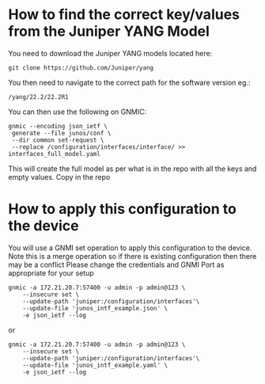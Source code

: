 

# How to find the correct key/values from the Juniper YANG Model

You need to download the Juniper YANG models located here:

`git clone https://github.com/Juniper/yang`

You then need to navigate to the correct path for the software version eg.:

`/yang/22.2/22.2R1`

You can then use the following on GNMIC:

```
gnmic --encoding json_ietf \
 generate --file junos/conf \
 --dir common set-request \
 --replace /configuration/interfaces/interface/ >> interfaces_full_model.yaml 
 ```
 
 This will create the full model as per what is in the repo with all the keys and empty values. Copy in the repo
 
 # How to apply this configuration to the device
 
 You will use a GNMI set operation to apply this configuration to the device. 
 Note this is a merge operation so if there is existing configuration then there may be a conflict
 Please change the credentials and GNMI Port as appropriate for your setup

```
gnmic -a 172.21.20.7:57400 -u admin -p admin@123 \
    --insecure set \
    --update-path 'juniper:/configuration/interfaces'\
    --update-file 'junos_intf_example.json' \
    -e json_ietf --log
```

or

```
gnmic -a 172.21.20.7:57400 -u admin -p admin@123 \
    --insecure set \
    --update-path 'juniper:/configuration/interfaces'\
    --update-file 'junos_intf_example.yaml' \
    -e json_ietf --log
```
